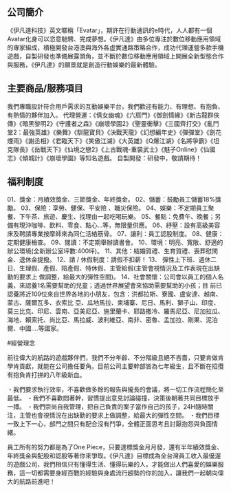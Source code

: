 ## 公司簡介

《伊凡達科技》英文暱稱「Evatar」，期許在行動通訊的e時代，人人都有一個Avatar化身可以恣意馳騁、完成夢想。《伊凡達》由多位專注於數位移動應用領域的專家組成，積極開發台港澳與海外各虛實通路策略合作，成功代理運營多款手機遊戲，自製研發也準備展露頭角，並不斷於數位移動應用領域上開展全新型態合作與服務，《伊凡達》的願景就是創造行動娛樂的最新體驗。

## 主要商品/服務項目

我們專職設計符合用戶需求的互動娛樂平台，我們歡迎有能力、有理想、有抱負、有熱情的夥伴加入。
代理營運：《倩女幽魂》《六扇門》《御劍情緣》《新古龍群俠傳》《暗黑黎明2》《守護者之森》《崩壞學園2》《聖靈衝擊》《三國齊打交》《亂鬥堂2：最強英雄》《樂舞》《馴龍寶貝》《決戰天龍》《幻想編年史》《彈彈堂》《劍花煙雨》《謝丞相》《君臨天下》《笑傲江湖》《大英雄》《Q爆江湖》《名將爭霸》《坦克隊長》《岳戰天下》《仙境之戀2》《上古戰魂-重裝武士》《魅子Online》《仙國志》《傾城計》《崩壞學園》等知名遊戲。
自製開發：研發中，敬請期待！

## 福利制度

01、獎金：月績效獎金、三節獎金、年終獎金。
02、儲蓄：鼓勵員工儲蓄18%獎勵。
03、保險：享勞、健保、平安險 、職災保險。
04、娛樂：不定期員工聚餐、下午茶、旅遊、慶生、找理由一起吃喝玩樂。
05、餐點：免費午、晚餐；另備有現沖咖啡、飲料、零食、點心...等，無限量供應。
06、紓壓：設有高級美容床及聘請專業按摩師來為同仁活絡筋骨。
07、讓利：員工認股制度。
08、健康：定期健康檢查。
09、閱讀：不定期舉辦讀書會。
10、環境：明亮、寬敞、舒適的辦公環境(全新辦公室坪數:400坪)。
11、其他：結婚賀禮、生育賀禮、喪葬慰問金、退休金提撥。
12、請 / 休假制度：請假不扣薪！
13、 彈性上下班、週休二日、生理假、產假、陪產假、特休假、主管給假(主管會視情況及工作表現在出缺勤的要求上 做調整，給最大的彈性空間)。
14、社會關懷：公司會以員工的個人名義，來認養1名需要幫助的兒童；透過世界展望會來協助需要幫助的小孩；目 前已認養將近109位來自世界各地的小朋友，包含：洪都拉斯、寮國、盧安達、越南、蒙古、薩爾瓦多、衣索比 亞、瓜地馬拉、柬埔寨、尼日、馬利、獅子山、印度、莫三比克、印尼、雲南、亞美尼亞、施里蘭卡、耶路撒冷、羅馬尼亞、尼加拉瓜、海地、賴索托、尚比亞、馬拉威、波利維亞、南非、密魯、孟加拉、剛果、泥泊爾、中國....等國家。

#經營理念

前往偉大的航路的遊戲夥伴們，我們不分年齡、不分階級且絕不吝嗇，只要肯做肯學肯貢獻，就能在公司擔任要角。目前公司主要幹部皆為七年級生，且不斷在招攬有抱負肯打拼的八年級新血。

・我們要求執行效率，不喜歡做多餘的報告與攏長的會議，將一切工作流程簡化至最低。
・我們不喜歡悶著幹，習慣提出意見討論碰撞，決策後朝著共同目標放手一搏。
・我們崇尚自我管理，把自己負責的案子當作自己的孩子，24H隨時關注，主管也會視情況在出缺勤的要求上做調整，給最大的彈性空間。
・我們目標一致上下一心，部門之間只有配合沒有鬥爭，全體正面思考且討厭抱怨與負面情緒。

員工所有的努力都是為了One Piece，只要達標獎金月月發，還有半年績效獎金、年終獎金與配股和認股等著你來爭取。《伊凡達》目標成為全台灣員工收入最優渥的遊戲公司，我們相信只有懂得生活、懂得玩樂的人，才能做出人們喜愛的娛樂服務，這一切都需要身經百戰的經驗與身處流行趨勢的你的加入，讓我們一起朝向偉大的航路前進吧！

